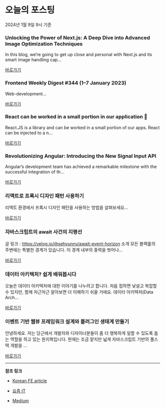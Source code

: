 # 오늘의 포스팅 
2024년 1월 9일 9시 기준 

### Unlocking the Power of Next.js: A Deep Dive into Advanced Image Optimization Techniques 

 In this blog, we’re going to get up close and personal with Next.js and its smart image handling cap... 

 [바로가기](https://medium.com/@aadityagupta400/unlocking-the-power-of-next-js-a-deep-dive-into-advanced-image-optimization-techniques-b1740b8d6a5f?responsesOpen=true&sortBy=REVERSE_CHRON&source=topic_portal_recommended_stories---------0-84----------nextjs----------c98a6696_673f_4c94_9e05_a8f3d2b5d6f1-------) 

### Frontend Weekly Digest #344 (1–7 January 2023) 

 Web-development... 

 [바로가기](https://medium.com/@frontender-ua/frontend-weekly-digest-344-1-7-january-2023-4cfc6c91902d?responsesOpen=true&sortBy=REVERSE_CHRON&source=topic_portal_recommended_stories---------0-84----------front_end_development----------f689b948_cfc3_4550_b0b8_e3fd7824946f-------) 

### React can be worked in a small portion in our application 🚀 

 React.JS is a library and can be worked in a small portion of our apps. React can be injected to a n... 

 [바로가기](https://medium.com/@janaanup7872/react-can-be-worked-in-a-small-portion-in-our-application-71ac974c8f5a?responsesOpen=true&sortBy=REVERSE_CHRON&source=topic_portal_recommended_stories---------0-84----------react----------8d9bf01c_1931_4393_bc8c_6dba5d1faf3f-------) 

### Revolutionizing Angular: Introducing the New Signal Input API 

 Angular’s development team has achieved a remarkable milestone with the successful integration of th... 

 [바로가기](https://medium.com/netanelbasal/revolutionizing-angular-introducing-the-new-signal-input-api-d0fc3c8777f2?responsesOpen=true&sortBy=REVERSE_CHRON&source=topic_portal_recommended_stories---------0-84----------javascript----------d5127201_c313_4125_9175_dcda51f2eeef-------) 

###  리액트로 프록시 디자인 패턴 사용하기 

 리액트 환경에서 프록시 디자인 패턴을 사용하는 방법을 살펴보세요... 

 [바로가기](https://kofearticle.substack.com/p/korean-fe-article-3e2) 

###  자바스크립트의 await 사건의 지평선 

 글 링크 : https://velog.io/@sehyunny/await-event-horizon 소개 모든 블랙홀의 주변에는 특별한 경계가 있습니다. 이 경계 내부의 중력을 벗어나... 

 [바로가기](https://kofearticle.substack.com/p/korean-fe-article-await) 

### 데이터 아키텍처? 쉽게 배워봅시다 

 오늘은 데이터 아키텍처에 대한 이야기를 나누려고 합니다. 처음 접하면 낯설고 복잡할 수 있지만, 함께 차근차근 알아보면 더 이해하기 쉬울 거에요. 데이터 아키텍처(Data Arch... 

 [바로가기](https://yozm.wishket.com/magazine/detail/2396/) 

### 이벤트 기반 웹뷰 프레임워크 설계와 플러그인 생태계 만들기 

 안녕하세요. 저는 당근에서 개발자와 디자이너분들이 좀 더 행복하게 일할 수 있도록 돕는 역할을 하고 있는 원지혁입니다. 현재는 조금 얕지만 넓게 자바스크립트 기반의 풀스택 개발을 ... 

 [바로가기](https://yozm.wishket.com/magazine/detail/2395/) 

---

**참조 링크**

- [Korean FE article](https://kofearticle.substack.com) 

- [요즘 IT](https://yozm.wishket.com/magazine) 

- [Medium](https://medium.com) 

